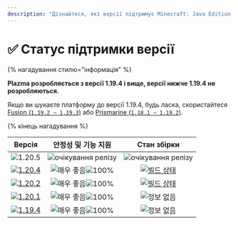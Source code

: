 ```yaml
---
description: "Дізнайтеся, які версії підтримує Minecraft: Java Edition в Plazma."
---
```


# ✅ Статус підтримки версії

{% нагадування стилю="інформація" %}

**Plazma розробляється з версії 1.19.4 і вище, версії нижче 1.19.4 не розробляються.**

Якщо ви шукаєте платформу до версії 1.19.4, будь ласка, скористайтеся [Fusion (`1.19.2 ~ 1.19.3`)](https://github.com/RuinedTechnologyUnify/Fusion) або [Prismarine (`1.18.1 ~ 1.19.2`)](https://github.com/PrismarineTeam/Prismarine).

{% кінець нагадування %}

[wtr]: https://badge.plazmamc.org/0/릴리스%20대기중

[ukn]: https://badge.plazmamc.org/0/정보%20없음

[vgd]: https://badge.plazmamc.org/1/매우%20좋음

[100]: https://badge.plazmamc.org/percent/100

|                                       Версія                                      |     안정성    및    기능 지원     |                                           Стан збірки                                          |
| :-------------------------------------------------------------------------------: | :-----------------------: | :--------------------------------------------------------------------------------------------: |
|                   ![1.20.5](https://badge.plazmamc.org/0/1.20.5)                  | ![очікування релізу][wtr] |                                    ![очікування релізу][wtr]                                   |
| [![1.20.4](https://badge.plazmamc.org/2/1.20.4)](https://git.plazmamc.org/1.20.4) | ![매우 좋음][vgd]![100%][100] | [![빌드 상태](https://build.plazmamc.org/1.20.4)](https://build.plazmamc.org/1.20.4?redirect=true) |
| [![1.20.2](https://badge.plazmamc.org/6/1.20.2)](https://git.plazmamc.org/1.20.2) | ![매우 좋음][vgd]![100%][100] | [![빌드 상태](https://build.plazmamc.org/1.20.2)](https://build.plazmamc.org/1.20.2?redirect=true) |
| [![1.20.1](https://badge.plazmamc.org/4/1.20.1)](https://git.plazmamc.org/1.20.1) | ![매우 좋음][vgd]![100%][100] |                                          ![정보 없음][ukn]                                         |
| [![1.19.4](https://badge.plazmamc.org/4/1.19.4)](https://git.plazmamc.org/1.19.4) | ![매우 좋음][vgd]![100%][100] |                                          ![정보 없음][ukn]                                         |
